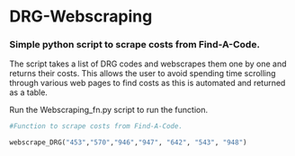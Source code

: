 DRG-Webscraping
======================

### Simple python script to scrape costs from Find-A-Code.

The script takes a list of DRG codes and webscrapes them one by one and returns their costs. This allows the user to avoid spending time scrolling through various web pages to find costs as this is automated and returned as a table. 

Run the Webscraping_fn.py script to run the function. 

``` python
#Function to scrape costs from Find-A-Code.

webscrape_DRG("453","570","946","947", "642", "543", "948")

```

